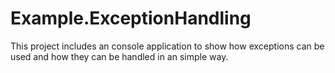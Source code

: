 # Example.ExceptionHandling

This project includes an console application to show how exceptions can be used and how they can be handled in an simple way.
